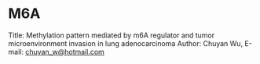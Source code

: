 # M6A
Title:  Methylation pattern mediated by m6A regulator and tumor microenvironment invasion in lung adenocarcinoma
Author: Chuyan Wu, E-mail: chuyan_w@hotmail.com
